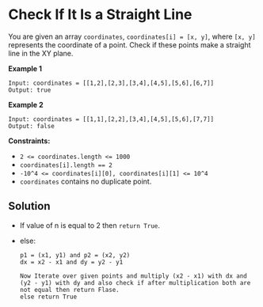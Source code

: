 # Check If It Is a Straight Line

You are given an array `coordinates`, `coordinates[i] = [x, y]`, where `[x, y]` represents the coordinate of a point. Check if these points make a straight line in the XY plane.

**Example 1**

```
Input: coordinates = [[1,2],[2,3],[3,4],[4,5],[5,6],[6,7]]
Output: true
```

**Example 2**

```
Input: coordinates = [[1,1],[2,2],[3,4],[4,5],[5,6],[7,7]]
Output: false
```

**Constraints:**

* `2 <= coordinates.length <= 1000`
* `coordinates[i].length == 2`
* `-10^4 <= coordinates[i][0], coordinates[i][1] <= 10^4`
* `coordinates` contains no duplicate point.

## Solution

* If value of n is equal to 2 then `return True`.
* else: 

  ```
  p1 = (x1, y1) and p2 = (x2, y2)
  dx = x2 - x1 and dy = y2 - y1

  Now Iterate over given points and multiply (x2 - x1) with dx and (y2 - y1) with dy and also check if after multiplication both are not equal then return Flase.
  else return True
  ```
